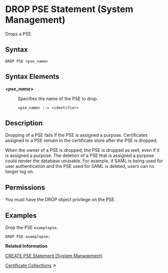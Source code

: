 <!-- loio25d67950e6614770aa98aec23ab117ee -->

# DROP PSE Statement \(System Management\)

Drops a PSE.



## Syntax

```
DROP PSE <pse_name>
```



## Syntax Elements


<dl>
<dt><b>

*<pse\_name\>*

</b></dt>
<dd>

Specifies the name of the PSE to drop.

```
<pse_name> ::= <identifier>
```



</dd>
</dl>



## Description

Dropping of a PSE fails if the PSE is assigned a purpose. Certificates assigned to a PSE remain in the certificate store after the PSE is dropped.

When the owner of a PSE is dropped, the PSE is dropped as well, even if it is assigned a purpose. The deletion of a PSE that is assigned a purpose could render the database unusable. For example, if SAML is being used for user authentication and the PSE used for SAML is deleted, users can no longer log on.



<a name="loio25d67950e6614770aa98aec23ab117ee__section_kt1_zlm_wcb"/>

## Permissions

You must have the DROP object privilege on the PSE.



## Examples

Drop the PSE `examplepse`.

```
DROP PSE examplepse;
```

**Related Information**  


[CREATE PSE Statement \(System Management\)](create-pse-statement-system-management-4d80bf6.md "Creates a personal security environment (PSE).")

[Certificate Collections](https://help.sap.com/viewer/a1317de16a1e41a6b0ff81849d80713c/2024_3_QRC/en-US/75d0cfec8e4f44c3a649d26e9cefa314.html "A certificate collection is a secure location where the public-key certificates of trusted communication partners or root certificates from trusted Certification Authorities are stored. Certificate collections are created and managed as database objects directly in the SAP HANA database.") :arrow_upper_right:

